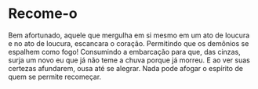 # Recome-o
Bem afortunado, aquele que mergulha em si mesmo em um ato de loucura e no ato de loucura, escancara o coração. Permitindo que os demônios se espalhem como fogo! Consumindo a embarcação para que, das cinzas, surja um novo eu que já não teme a chuva porque já morreu. E ao ver suas certezas afundarem, ousa até se alegrar. Nada pode afogar o espírito de quem se permite recomeçar.

